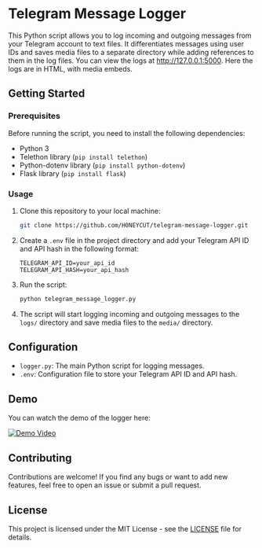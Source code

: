 # Telegram Message Logger

This Python script allows you to log incoming and outgoing messages from your Telegram account to text files. It differentiates messages using user IDs and saves media files to a separate directory while adding references to them in the log files. You can view the logs at http://127.0.0.1:5000. Here the logs are in HTML, with media embeds.

## Getting Started

### Prerequisites

Before running the script, you need to install the following dependencies:

- Python 3
- Telethon library (`pip install telethon`)
- Python-dotenv library (`pip install python-dotenv`)
- Flask library (`pip install flask`)

### Usage

1. Clone this repository to your local machine:

   ```bash
   git clone https://github.com/H0NEYCUT/telegram-message-logger.git
   ```

2. Create a `.env` file in the project directory and add your Telegram API ID and API hash in the following format:

   ```env
   TELEGRAM_API_ID=your_api_id
   TELEGRAM_API_HASH=your_api_hash
   ```

3. Run the script:

   ```bash
   python telegram_message_logger.py
   ```

4. The script will start logging incoming and outgoing messages to the `logs/` directory and save media files to the `media/` directory.

## Configuration

- `logger.py`: The main Python script for logging messages.
- `.env`: Configuration file to store your Telegram API ID and API hash.

## Demo

You can watch the demo of the logger here:

[![Demo Video](https://spinherder.blob.core.windows.net/ghub/thumbnail.png)](https://spinherder.blob.core.windows.net/ghub/logger.mp4 "Demo")

## Contributing

Contributions are welcome! If you find any bugs or want to add new features, feel free to open an issue or submit a pull request.

## License

This project is licensed under the MIT License - see the [LICENSE](LICENSE) file for details.
